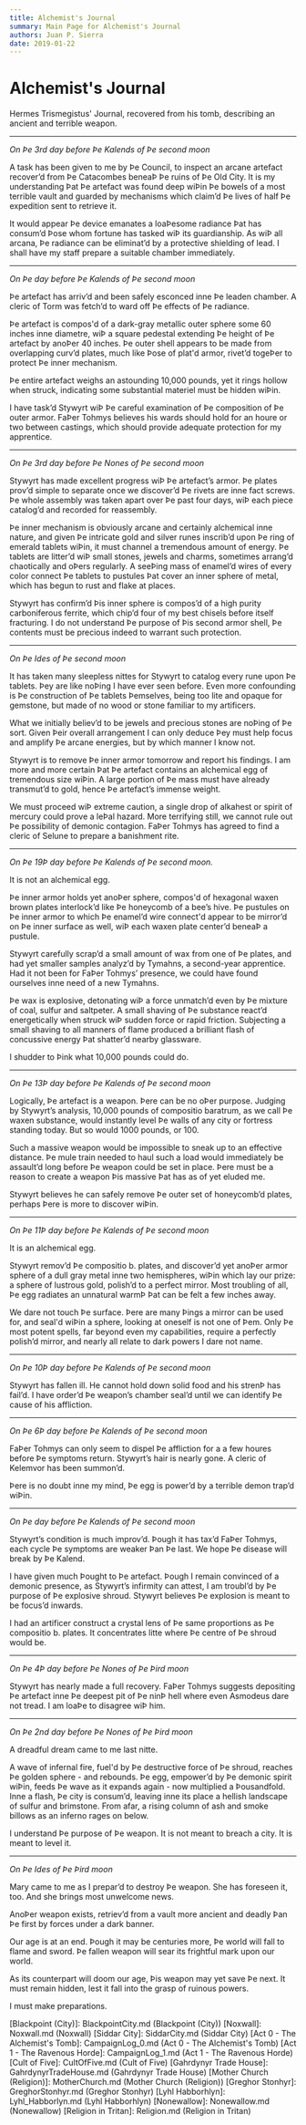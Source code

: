 ```yaml
---
title: Alchemist's Journal
summary: Main Page for Alchemist's Journal
authors: Juan P. Sierra
date: 2019-01-22
---
```


# Alchemist's Journal

Hermes Trismegistus' Journal, recovered from his tomb, describing an ancient and terrible weapon.

---

*On Þe 3rd day before Þe Kalends of Þe second moon*

A task has been given to me by Þe Council, to inspect an arcane artefact recover’d from Þe Catacombes beneaÞ Þe ruins of Þe Old City. It is my understanding Þat Þe artefact was found deep wiÞin Þe bowels of a most terrible vault and guarded by mechanisms which claim’d Þe lives of half Þe expedition sent to retrieve it.

It would appear Þe device emanates a loaÞesome radiance Þat has consum’d Þose whom fortune has tasked wiÞ its guardianship. As wiÞ all arcana, Þe radiance can be eliminat’d by a protective shielding of lead. I shall have my staff prepare a suitable chamber immediately.

---

*On Þe day before Þe Kalends of Þe second moon*

Þe artefact has arriv’d and been safely esconced inne Þe leaden chamber. A cleric of Torm was fetch’d to ward off Þe effects of Þe radiance.

Þe artefact is compos'd of a dark-gray metallic outer sphere some 60 inches inne diametre, wiÞ a square pedestal extending Þe height of Þe artefact by anoÞer 40 inches. Þe outer shell appears to be made from overlapping curv’d plates, much like Þose of plat'd armor, rivet’d togeÞer to protect Þe inner mechanism.

Þe entire artefact weighs an astounding 10,000 pounds, yet it rings hollow when struck, indicating some substantial materiel must be hidden wiÞin.

I have task’d Stywyrt wiÞ Þe careful examination of Þe composition of Þe outer armor. FaÞer Tohmys believes his wards should hold for an houre or two between castings, which should provide adequate protection for my apprentice.

---

*On Þe 3rd day before Þe Nones of Þe second moon*

Stywyrt has made excellent progress wiÞ Þe artefact’s armor. Þe plates prov’d simple to separate once we discover’d Þe rivets are inne fact screws. Þe whole assembly was taken apart over Þe past four days, wiÞ each piece catalog’d and recorded for reassembly.

Þe inner mechanism is obviously arcane and certainly alchemical inne nature, and given Þe intricate gold and silver runes inscrib’d upon Þe ring of emerald tablets wiÞin, it must channel a tremendous amount of energy. Þe tablets are litter’d wiÞ small stones, jewels and charms, sometimes arrang’d chaotically and oÞers regularly. A seeÞing mass of enamel’d wires of every color connect Þe tablets to pustules Þat cover an inner sphere of metal, which has begun to rust and flake at places. 

Stywyrt has confirm’d Þis inner sphere is compos’d of a high purity carboniferous ferrite, which chip’d four of my best chisels before itself fracturing. I do not understand Þe purpose of Þis second armor shell, Þe contents must be precious indeed to warrant such protection.

---

*On Þe Ides of Þe second moon*

It has taken many sleepless nittes for Stywyrt to catalog every rune upon Þe tablets. Þey are like noÞing I have ever seen before. Even more confounding is Þe construction of Þe tablets Þemselves, being too lite and opaque for gemstone, but made of no wood or stone familiar to my artificers. 

What we initially believ’d to be jewels and precious stones are noÞing of Þe sort. Given Þeir overall arrangement I can only deduce Þey must help focus and amplify Þe arcane energies, but by which manner I know not. 

Stywyrt is to remove Þe inner armor tomorrow and report his findings. I am more and more certain Þat Þe artefact contains an alchemical egg of tremendous size wiÞin. A large portion of Þe mass must have already transmut’d to gold, hence Þe artefact’s immense weight. 

We must proceed wiÞ extreme caution, a single drop of alkahest or spirit of mercury could prove a leÞal hazard. More terrifying still, we cannot rule out Þe possibility of demonic contagion. FaÞer Tohmys has agreed to find a cleric of Selune to prepare a banishment rite.

---

*On Þe 19Þ day before Þe Kalends of Þe second moon.*

It is not an alchemical egg.

Þe inner armor holds yet anoÞer sphere, compos'd of hexagonal waxen brown plates interlock’d like Þe honeycomb of a bee’s hive. Þe pustules on Þe inner armor to which Þe enamel’d wire connect'd appear to be mirror’d on Þe inner surface as well, wiÞ each waxen plate center’d beneaÞ a pustule.

Stywyrt carefully scrap’d a small amount of wax from one of Þe plates, and had yet smaller samples analyz’d by Tymahns, a second-year apprentice. Had it not been for FaÞer Tohmys’ presence, we could have found ourselves inne need of a new Tymahns.

Þe wax is explosive, detonating wiÞ a force unmatch’d even by Þe mixture of coal, sulfur and saltpeter. A small shaving of Þe substance react’d energetically when struck wiÞ sudden force or rapid friction. Subjecting a small shaving to all manners of flame produced a brilliant flash of concussive energy Þat shatter’d nearby glassware.

I shudder to Þink what 10,000 pounds could do.

---

*On Þe 13Þ day before Þe Kalends of Þe second moon*

Logically, Þe artefact is a weapon. Þere can be no oÞer purpose. Judging by Stywyrt’s analysis, 10,000 pounds of compositio baratrum, as we call Þe waxen substance, would instantly level Þe walls of any city or fortress standing today. But so would 1000 pounds, or 100.

Such a massive weapon would be impossible to sneak up to an effective distance. Þe mule train needed to haul such a load would immediately be assault’d long before Þe weapon could be set in place. Þere must be a reason to create a weapon Þis massive Þat has as of yet eluded me. 

Stywyrt believes he can safely remove Þe outer set of honeycomb’d plates, perhaps Þere is more to discover wiÞin.

---

*On Þe 11Þ day before Þe Kalends of Þe second moon*

It is an alchemical egg.

Stywyrt remov’d Þe compositio b. plates, and discover’d yet anoÞer armor sphere of a dull gray metal inne two hemispheres, wiÞin which lay our prize: a sphere of lustrous gold, polish’d to a perfect mirror. Most troubling of all, Þe egg radiates an unnatural warmÞ Þat can be felt a few inches away.

We dare not touch Þe surface. Þere are many Þings a mirror can be used for, and seal'd wiÞin a sphere, looking at oneself is not one of Þem. Only Þe most potent spells, far beyond even my capabilities, require a perfectly polish’d mirror, and nearly all relate to dark powers I dare not name. 

---

*On Þe 10Þ day before Þe Kalends of Þe second moon*

Stywyrt has fallen ill. He cannot hold down solid food and his strenÞ has fail’d. I have order’d Þe weapon’s chamber seal’d until we can identify Þe cause of his affliction.

---

*On Þe 6Þ day before Þe Kalends of Þe second moon*

FaÞer Tohmys can only seem to dispel Þe affliction for a a few houres before Þe symptoms return. Stywyrt’s hair is nearly gone. A cleric of Kelemvor has been summon’d.

Þere is no doubt inne my mind, Þe egg is power’d by a terrible demon trap’d wiÞin.

---

*On Þe day before Þe Kalends of Þe second moon*

Stywyrt’s condition is much improv’d. Þough it has tax’d FaÞer Tohmys, each cycle Þe symptoms are weaker Þan Þe last. We hope Þe disease will break by Þe Kalend.

I have given much Þought to Þe artefact. Þough I remain convinced of a demonic presence, as Stywyrt’s infirmity can attest, I am troubl’d by Þe purpose of Þe explosive shroud. Stywyrt believes Þe explosion is meant to be focus’d inwards. 

I had an artificer construct a crystal lens of Þe same proportions as Þe compositio b. plates. It concentrates litte where Þe centre of Þe shroud would be.

---

*On Þe 4Þ day before Þe Nones of Þe Þird moon*

Stywyrt has nearly made a full recovery. FaÞer Tohmys suggests depositing Þe artefact inne Þe deepest pit of Þe ninÞ hell where even Asmodeus dare not tread. I am loaÞe to disagree wiÞ him.

---

*On Þe 2nd day before Þe Nones of Þe Þird moon*

A dreadful dream came to me last nitte.

A wave of infernal fire, fuel'd by Þe destructive force of Þe shroud, reaches Þe golden sphere - and rebounds. Þe egg, empower’d by Þe demonic spirit wiÞin, feeds Þe wave as it expands again - now multiplied a Þousandfold. Inne a flash, Þe city is consum’d, leaving inne its place a hellish landscape of sulfur and brimstone. From afar, a rising column of ash and smoke billows as an inferno rages on below.

I understand Þe purpose of Þe weapon. It is not meant to breach a city. It is meant to level it.

---

*On Þe Ides of Þe Þird moon*

Mary came to me as I prepar’d to destroy Þe weapon. She has foreseen it, too. And she brings most unwelcome news. 

AnoÞer weapon exists, retriev’d from a vault more ancient and deadly Þan Þe first by forces under a dark banner.

Our age is at an end. Þough it may be centuries more, Þe world will fall to flame and sword. Þe fallen weapon will sear its frightful mark upon our world.

As its counterpart will doom our age, Þis weapon may yet save Þe next. It must remain hidden, lest it fall into the grasp of ruinous powers.

I must make preparations.


[Alchemist's Journal]: AlchemistJournal.md (Alchemist's Journal)
[Book of Prophesy]: Prophesy.md (Book of Prophesy)
[Gnolls]: Gnolls.md (Gnolls)
[Stonhyr's Speech at Noxwall]: StonhyrNoxwallSpeech.md (Stonhyr's Speech at Noxwall)
[Timeline]: Timeline.md (Timeline)
[Tritanian Calendar]: Calendar.md (Tritanian Calendar)
[Kingdom of Dohlar]: Blackpoint.md (Kingdom of Dohlar)
[Republic of Siddarmark]: Republic.md (Republic of Siddarmark)
[Blackpoint (City)]: BlackpointCity.md (Blackpoint (City))
[Noxwall]: Noxwall.md (Noxwall)
[Siddar City]: SiddarCity.md (Siddar City)
[Act 0 - The Alchemist's Tomb]: CampaignLog_0.md (Act 0 - The Alchemist's Tomb)
[Act 1 - The Ravenous Horde]: CampaignLog_1.md (Act 1 - The Ravenous Horde)
[Cult of Five]: CultOfFive.md (Cult of Five)
[Gahrdynyr Trade House]: GahrdynyrTradeHouse.md (Gahrdynyr Trade House)
[Mother Church (Religion)]: MotherChurch.md (Mother Church (Religion))
[Greghor Stonhyr]: GreghorStonhyr.md (Greghor Stonhyr)
[Lyhl Habborhlyn]: Lyhl_Habborlyn.md (Lyhl Habborhlyn)
[Nonewallow]: Nonewallow.md (Nonewallow)
[Religion in Tritan]: Religion.md (Religion in Tritan)